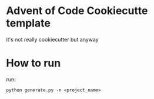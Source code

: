 # Advent of Code Cookiecutte template

it's not really cookiecutter but anyway

# How to run

run:

```
python generate.py -n <project_name>
```

